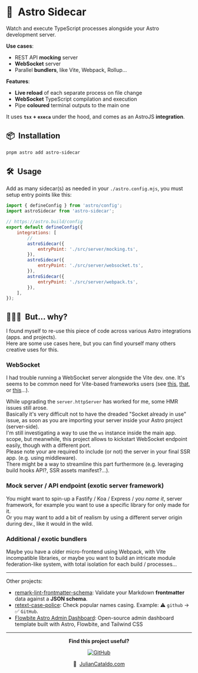 # 🚀  Astro Sidecar

Watch and execute TypeScript processes alongside your Astro development server.

**Use cases**:

- REST API **mocking** server
- **WebSocket** server
- Parallel **bundlers**, like Vite, Webpack, Rollup…

**Features**:

- **Live reload** of each separate process on file change
- **WebSocket** TypeScript compilation and execution
- Pipe **coloured** terminal outputs to the main one

It uses **`tsx` + `execa`** under the hood, and comes as an AstroJS **integration**.

## 📦  Installation

```sh
pnpm astro add astro-sidecar
```

## 🛠  Usage

Add as many sidecar(s) as needed in your `./astro.config.mjs`, you must setup entry points like this:

```mjs
import { defineConfig } from 'astro/config';
import astroSidecar from 'astro-sidecar';

// https://astro.build/config
export default defineConfig({
	integrations: [
		//
		astroSidecar({
			entryPoint: './src/server/mocking.ts',
		}),
		astroSidecar({
			entryPoint: './src/server/websocket.ts',
		}),
		astroSidecar({
			entryPoint: './src/server/webpack.ts',
		}),
	],
});
```

<!-- ## 🎉  Result

<div class="git-footer">

---

## 🕹  Live Demo

<div align="center">
	<a href="https://stackblitz.com/github/JulianCataldo/astro-sidecar/demo"><img src="https://developer.stackblitz.com/img/open_in_stackblitz.svg" alt="Open in StackBlitz"></a>
	<a href="https://codesandbox.io/p/github/JulianCataldo/astro-sidecar/demo/main"><img src="https://assets.codesandbox.io/github/button-edit-lime.svg" alt="Open with CodeSandbox"></a>
</div> -->

## 🤷🏼‍♂️  But… why?

I found myself to re-use this piece of code across various Astro integrations (apps. and projects). \
Here are some use cases here, but you can find yourself many others creative uses for this.

### WebSocket

I had trouble running a WebSocket server alongside the Vite dev. one.
It's seems to be common need for Vite-based frameworks users (see
[this](https://stackoverflow.com/questions/75319037/how-to-setup-a-websocket-server-inside-sveltekit-using-the-ws-package),
[that](https://dev.to/theether0/sveltekit-with-socketio-and-nodejs-285h), or
[this](https://github.com/sveltejs/kit/issues/1491)…).

While upgrading the `server.httpServer` has worked for me, some HMR issues still arose.\
Basically it's very difficult not to have the dreaded "Socket already in use" issue,
as soon as you are importing your server inside your Astro project (server-side). \
I'm still investigating a way to use the `ws` instance inside the main app. scope,
but meanwhile, this project allows to kickstart WebSocket endpoint easily, though with a different port.\
Please note your are required to include (or not) the server in your final SSR app. (e.g. using middleware). \
There might be a way to streamline this part furthermore (e.g. leveraging build hooks API?, SSR assets manifest?…).

### Mock server / API endpoint (exotic server framework)

You might want to spin-up a Fastify / Koa / Express / _you name it_, server framework,
for example you want to use a specific library for only made for it. \
Or you may want to add a bit of realism by using a different server origin during dev., like it would in the wild.

### Additional / exotic bundlers

Maybe you have a older micro-frontend using Webpack, with Vite incompatible libraries,
or maybe you want to build an intricate module federation-like system, with total isolation
for each build / processes…

---

Other projects:

- [remark-lint-frontmatter-schema](https://github.com/JulianCataldo/remark-lint-frontmatter-schema): Validate your Markdown **frontmatter** data against a **JSON schema**.
- [retext-case-police](https://github.com/JulianCataldo/retext-case-police): Check popular names casing. Example: ⚠️ `github` → ✅ `GitHub`.
- [Flowbite Astro Admin Dashboard](https://github.com/themesberg/flowbite-astro-admin-dashboard): Open-source admin dashboard template built with Astro, Flowbite, and Tailwind CSS

---

<div align="center">

**Find this project useful?**

[![GitHub](https://img.shields.io/badge/🌟_Leave_a_star_on_GitHub-222222?logo=github&style=social)](https://github.com/JulianCataldo/remark-lint-frontmatter-schema)

🔗  [JulianCataldo.com](https://www.juliancataldo.com/)

</div>

</div>
